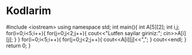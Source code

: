 # Kodlarim
#include &lt;iostream> using namespace std; int main(){ int A[5][2]; int i,j; for(i=0;i&lt;5;i++){     for(j=0;j&lt;2;j++){        cout&lt;&lt;"Lutfen sayilar giriniz:"; cin>>A[i][j];     } } for(i=0;i&lt;5;i++){     for(j=0;j&lt;2;j++){       cout&lt;&lt;A[i][j]&lt;&lt;",";     }     cout&lt;&lt;endl; }    return 0; }
